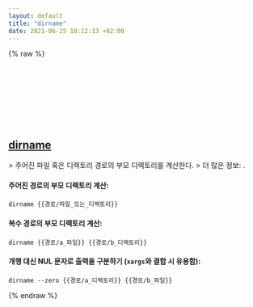 ```yaml
---
layout: default
title: "dirname"
date: 2021-06-25 18:12:13 +02:00
---
```

{% raw %}
<h2 id="dirname">
  <a href="/ko/common/dirname.html">dirname</a> <a href="#dirname"><svg class="icon">
    <use href="/assets/images/unicode_sprite.svg#link" />
  </svg></a>
</h2>
> 주어진 파일 혹은 디렉토리 경로의 부모 디렉토리를 계산한다.
> 더 많은 정보: <https://www.gnu.org/software/coreutils/dirname>.

#### 주어진 경로의 부모 디렉토리 계산:
```shell
dirname {{경로/파일_또는_디렉토리}}
```
#### 복수 경로의 부모 디렉토리 계산:
```shell
dirname {{경로/a_파일}} {{경로/b_디렉토리}}
```
#### 개행 대신 NUL 문자로 출력을 구분하기 (`xargs`와 결합 시 유용함):
```shell
dirname --zero {{경로/a_디렉토리}} {{경로/b_파일}}
```
{% endraw %}